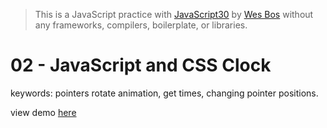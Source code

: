 > This is a JavaScript practice with [JavaScript30](https://javascript30.com/) by [Wes Bos](https://github.com/wesbos) without any frameworks, compilers, boilerplate, or libraries.

# 02 - JavaScript and CSS Clock
keywords: pointers rotate animation, get times, changing pointer positions.

view demo [here](https://gnovo.github.io/JS30/02-JavaScript_and_CSS_Clock/index.html)